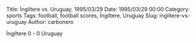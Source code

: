 Title: İngiltere vs. Uruguay, 1995/03/29
Date: 1995/03/29 00:00
Category: sports
Tags: football, football scores, İngiltere, Uruguay
Slug: ingiltere-vs-uruguay
Author: carbonero


İngiltere 0 - 0 Uruguay
